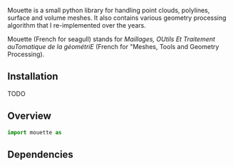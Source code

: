 Mouette is a small python library for handling point clouds, polylines, surface and volume meshes. It also contains various geometry processing algorithm that I re-implemented over the years.

Mouette (French for seagull) stands for _Maillages, OUtils Et Traitement auTomatique de la géométriE_ (French for "Meshes, Tools and Geometry Processing).

## Installation

TODO

## Overview

```python
import mouette as 

```

## Dependencies